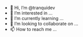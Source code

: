 - 👋 Hi, I’m @tranquidev
- 👀 I’m interested in ...
- 🌱 I’m currently learning ...
- 💞️ I’m looking to collaborate on ...
- 📫 How to reach me ...

<!---
tranquidev/tranquidev is a ✨ special ✨ repository because its `README.md` (this file) appears on your GitHub profile.
You can click the Preview link to take a look at your changes.
--->

